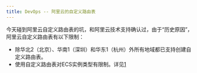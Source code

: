 ```yaml
---
title: DevOps -- 阿里云的自定义路由表 
---
```


今天碰到阿里云自定义路由表的坑，和阿里云技术支持确认过，由于“历史原因”，阿里云自定义路由表有以下限制：
* 除华北2（北京）、华南1（深圳）和华东1（杭州）外所有地域都已支持创建自定义路由表。	
* 使用自定义路由表对ECS实例类型有限制。详见[1](https://help.aliyun.com/document_detail/106224.html?spm=a2c4g.11186623.6.578.99d11847DYq9Yy)
